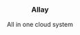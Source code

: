 <div align="center">

<h3 align="center">Allay</h3>
<p align="center">All in one cloud system</p>

</div>